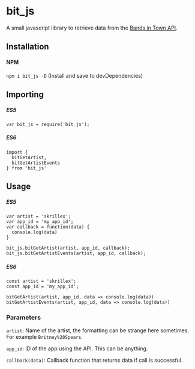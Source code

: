 # bit_js

A small javascript library to retrieve data from the [Bands in Town API](http://www.bandsintown.com/api/overview).

## Installation

#### NPM
`npm i bit_js -D` (Install and save to devDependencies)



## Importing

##### _ES5_
```
var bit_js = require('bit_js');
```

##### _ES6_
```
import {
  bitGetArtist,
  bitGetArtistEvents
} from 'bit_js'
```



## Usage

##### _ES5_
```
var artist = 'skrillex';
var app_id = 'my_app_id';
var callback = function(data) {
  console.log(data)
}

bit_js.bitGetArtist(artist, app_id, callback);
bit_js.bitGetArtistEvents(artist, app_id, callback);
```

##### _ES6_
```
const artist = 'skrillex';
const app_id = 'my_app_id';

bitGetArtist(artist, app_id, data => console.log(data))
bitGetArtistEvents(artist, app_id, data => console.log(data))
```

### Parameters

`artist`: Name of the artist, the formatting can be strange here sometimes.
For example `Britney%20Spears`.

`app_id`: ID of the app using the API. This can be anything.

`callback(data)`: Callback function that returns data if call is successful.
